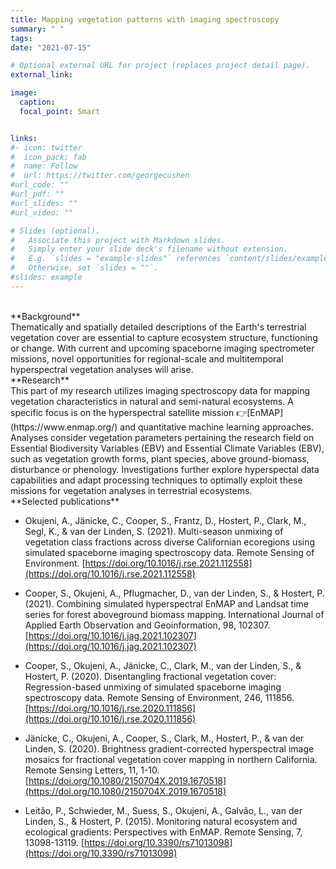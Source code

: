 ```yaml
---
title: Mapping vegetation patterns with imaging spectroscopy
summary: " "
tags:
date: "2021-07-15"

# Optional external URL for project (replaces project detail page).
external_link:

image:
  caption: 
  focal_point: Smart


links:
#- icon: twitter
#  icon_pack: fab
#  name: Follow
#  url: https://twitter.com/georgecushen
#url_code: ""
#url_pdf: ""
#url_slides: ""
#url_video: ""

# Slides (optional).
#   Associate this project with Markdown slides.
#   Simply enter your slide deck's filename without extension.
#   E.g. `slides = "example-slides"` references `content/slides/example-slides.md`.
#   Otherwise, set `slides = ""`.
#slides: example
---
```

<br />
**Background**<br />
Thematically and spatially detailed descriptions of the Earth's terrestrial vegetation cover are essential to capture ecosystem structure, functioning or change. With current and upcoming spaceborne imaging spectrometer missions, novel opportunities for regional-scale and multitemporal hyperspectral vegetation analyses will arise. 

<br />
**Research**<br />
This part of my research utilizes imaging spectroscopy data for mapping vegetation characteristics in natural and semi-natural ecosystems. A specific focus is on the hyperspectral satellite mission 👉[EnMAP](https://www.enmap.org/) and quantitative machine learning approaches. Analyses consider vegetation parameters pertaining the research field on Essential Biodiversity Variables (EBV) and Essential Climate Variables (EBV), such as vegetation growth forms, plant species, above ground-biomass, disturbance or phenology. Investigations further explore hyperspectal data capabilities and adapt processing techniques to optimally exploit these missions for vegetation analyses in terrestrial ecosystems.


<br />
**Selected publications**<br />

* Okujeni, A., Jänicke, C., Cooper, S., Frantz, D., Hostert, P., Clark, M., Segl, K., & van der Linden, S. (2021). Multi-season unmixing of vegetation class fractions across diverse Californian ecoregions using simulated spaceborne imaging spectroscopy data. Remote Sensing of Environment. [https://doi.org/10.1016/j.rse.2021.112558](https://doi.org/10.1016/j.rse.2021.112558) 

* Cooper, S., Okujeni, A., Pflugmacher, D., van der Linden, S., & Hostert, P. (2021). Combining simulated hyperspectral EnMAP and Landsat time series for forest aboveground biomass mapping. International Journal of Applied Earth Observation and Geoinformation, 98, 102307. [https://doi.org/10.1016/j.jag.2021.102307](https://doi.org/10.1016/j.jag.2021.102307)

* Cooper, S., Okujeni, A., Jänicke, C., Clark, M., van der Linden, S., & Hostert, P. (2020). Disentangling fractional vegetation cover: Regression-based unmixing of simulated spaceborne imaging spectroscopy data. Remote Sensing of Environment, 246, 111856. [https://doi.org/10.1016/j.rse.2020.111856](https://doi.org/10.1016/j.rse.2020.111856)

* Jänicke, C., Okujeni, A., Cooper, S., Clark, M., Hostert, P., & van der Linden, S. (2020). Brightness gradient-corrected hyperspectral image mosaics for fractional vegetation cover mapping in northern California. Remote Sensing Letters, 11, 1-10. [https://doi.org/10.1080/2150704X.2019.1670518](https://doi.org/10.1080/2150704X.2019.1670518)

* Leitão, P., Schwieder, M., Suess, S., Okujeni, A., Galvão, L., van der Linden, S., & Hostert, P. (2015). Monitoring natural ecosystem and ecological gradients: Perspectives with EnMAP. Remote Sensing, 7, 13098-13119. [https://doi.org/10.3390/rs71013098](https://doi.org/10.3390/rs71013098) 